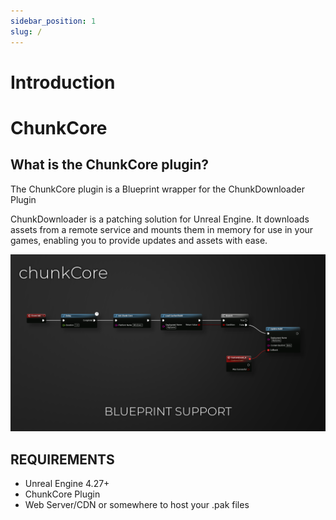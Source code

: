 ```yaml
---
sidebar_position: 1
slug: /
---
```


# Introduction

# ChunkCore
## What is the ChunkCore plugin?
The ChunkCore plugin is a Blueprint wrapper for the ChunkDownloader Plugin

ChunkDownloader is a patching solution for Unreal Engine. It downloads assets from a remote service and mounts them in memory for use in your games, enabling you to provide updates and assets with ease.

![Image](../static/img/screenshot2-1024x576.png)

## REQUIREMENTS
* Unreal Engine 4.27+
* ChunkCore Plugin
* Web Server/CDN or somewhere to host your .pak files